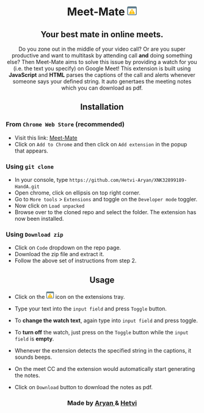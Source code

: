 <h1 align="center">Meet-Mate <img src="https://github.com/Hetvi-Aryan/XNK32899189-HandA/blob/main/alert/lookout.png" width="25px" alt="icon"> </h1>
<h2 align="center"> Your best mate in online meets.</h2>


<p align="center">
    Do you zone out in the middle of your video call? Or are you super productive and want to multitask by attending call <b>and</b> doing something else? Then Meet-Mate aims to solve this issue by providing a watch for you (i.e. the text you specify) on Google Meet! This extension is built using <b>JavaScript</b> and <b>HTML</b> parses the captions of the call and alerts whenever someone says your defined string. It auto genertaes the meeting notes which you can download as pdf.
</p>

<h2 align="center">Installation</h2>

### From `Chrome Web Store` (recommended)
- Visit this link: [Meet-Mate]()
- Click on `Add to Chrome` and then click on `Add extension` in the popup that appears.

### Using `git clone`

- In your console, type `https://github.com/Hetvi-Aryan/XNK32899189-HandA.git`
- Open chrome, click on ellipsis on top right corner.
- Go to `More tools` >  `Extensions` and toggle on the `Developer mode` toggler.
- Now click on `Load unpacked`
- Browse over to the cloned repo and select the folder. The extension has now been installed.

### Using `Download zip`

- Click on `Code` dropdown on the repo page.
- Download the zip file and extract it.
- Follow the above set of instructions from step 2.

<h2 align="center">Usage</h2>

- Click on the <img src="https://github.com/Hetvi-Aryan/XNK32899189-HandA/blob/main/alert/lookout.png" width="20px" alt="icon"> icon on the extensions tray.
- Type your text into the `input field` and press `Toggle` button.
- To **change the watch text**, again type into `input field` and press toggle.
- To **turn off** the watch, just press on the `Toggle` button while the `input field` is **empty**.
- Whenever the extension detects the specified string in the captions, it sounds beeps.

- On the meet CC and the extension would automatically start generating the notes.
- Click on `Download` button to download the notes as pdf.

 <h3 align="center"> Made by <a href="https://github.com/ak523"> Aryan </a> & <a href="https://github.com/Hetvi07"> Hetvi </a>
